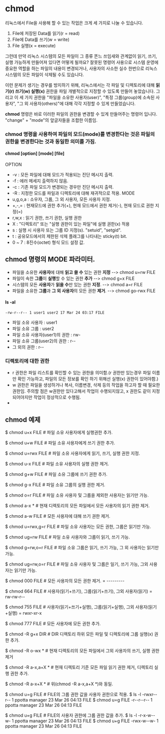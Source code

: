 # chmod
리눅스에서 File을 사용해 할 수 있는 작업은 크게 세 가지로 나눌 수 있습니다.
1. File에 저장된 Data를 읽기(r = read)
2. File에 Data를 쓰기(w = write)
3. File 실행(x = execute)

그런데 만약 리눅스 시스템의 모든 파일이 그 종류 똔느 쓰임새와 관계없이 읽기, 쓰기, 실행 가능하게 만들어져 있다면 어떻게 될까요?
잘못된 명령어 사용으로 시스템 운영에 중요한 역할을 하는 파일의 내용이 변경되거나, 사용자의 사소한 실수 한번으로 리눅스 시스템의
모든 파일이 삭제될 수도 있습니다.

이런 문제가 생기는 경우를 방지하기 위해, 리눅스에서는 각 파일 및 디렉토리에 대해 **읽기(r) 쓰기(w) 실행(x)** 권한을 파일 개별적으로
지정할 수 있도록 만들어 놓았습니다. 그리고 이 세 가지 권한을 "파일을 소유한 사용자(user)", "특정 그룹(group)에 소속된 사용자",
"그 외 사용자(others)"에 대해 각각 지정할 수 있게 만들었습니다.

**chmod** 명령은 바로 이러한 파일의 권한을 변경할 수 있게 만들어주는 명령어 입니다. "change" + "mode"의 앞글자들을 조합한 이름임.

### **chmod 명령을 사용하여 파일의 모드(mode)를 변경한다는 것은 파일의 권한을 변경한다는 것과 동일한 의미를 가짐.**

#### chmod [option] [mode] [file]
OPTION
* -v    : 모든 파일에 대해 모드가 적용되는 진단 메시지 출력.
* -f    : 에러 메세지 출력하지 않음.
* -c    : 기존 파일 모드가 변경되는 경우만 진단 메시지 출력.
* -R    : 지정한 모드를 파일과 디렉토리에 대해 재귀적으로 적용.
MODE
* u,g,o,a : 소우쟈, 그룹, 그 외 사용자, 모든 사용자 지정. 
* +,-,= : 현재모드에 권한 추가(+), 현재 모드에서 권한 제거(-), 현재 모드로 권한 지정(=) 
* r,w,x : 읽기 권한, 쓰기 권한, 실행 권한
* X : "디렉토리" 또는 "실행 권한이 있는 파일"에 실행 권한(x) 적용
* s : 실행 시 사용자 또는 그룹 ID 지정(s). "setuid", "setgid".
* t : 공유모드에서의 제한된 삭제 플래그를 나타내는 sticky(t) bit.
* 0 ~ 7 : 8진수(octet) 형식 모드 설정 값.

## chmod 명령의 MODE 파라미터.
* 파일을 소유한 **사용자**에 대해 **읽고** **쓸 수** 있는 권한 **지정** --> chmod u=rw FILE
* 파일이 속한 **그룹**이 **실행**할 수 있는 권한 **추가**             --> chmod g+x FILE
* 시스템의 모든 **사용자**가 **읽을 수**만 있는 권한 **지정**.         --> chmod a=r FILE
* 파일을 소유한 **그룹**과 **그 외 사용자**의 모든 권한 **제거**.      --> chmod go-rwx FILE

#### ls -al
    -rw-r--r-- 1 user1 user2 17 Mar 24 03:17 FILE

* 파일 소유 사용자 : user1
* 파일 소유 그룹 : user2
* 파일 소유 사용자(user1)의 권한 : rw-
* 파일 소유 그룹(user2)의 권한 : r--
* 그 외의 권한 : r--

### 디렉토리에 대한 권한
* r 권한은 파일 리스트를 확인할 수 있는 권한을 의미함.(r 권한만 있는경우 파일 이름만 확인 가능하고, 파일의 모든 정보를 확인 하기
위해선 실행(x) 권한이 있어야함.)
* w 권한은 파일을 생성하거나 복사, 이름변경, 삭제 등의 작업을 하고자 할 때 필요한 권한임.
주의할 점은 w권한만 있다고해서 작업이 수행되지않고, x 권한도 같이 지정되어야지만 작업이 정상적으로 수행됨.
* 

## chmod 예제
$ chmod u+x FILE                    # 파일 소유 사용자에게 실행권한 추가.

$ chmod u+w FILE                    # 파일 소유 사용자에게 쓰기 권한 추가.

$ chmod u=rwx FILE                  # 파일 소유 사용자에게 읽기, 쓰기, 실행 권한 지정.

$ chmod u-x FILE                    # 파일 소유 사용자의 실행 권한 제거.

$ chmod g+w FILE                    # 파일 소유 그룹에 쓰기 권한 추가.

$ chmod g-x FILE                    # 파일 소유 그룹의 실행 권한 제거.

$ chmod o=r FILE                    # 파일 소유 사용자 및 그룹을 제외한 사용자는 읽기만 가능.

$ chmod a-x *                       # 현재 디렉토리의 모든 파일에서 모든 사용자의 읽기 권한 제거.

$ chmod a-w FILE                    # 모든 사용자에 대해 쓰기 권한 제거.

$ chmod u=rwx,g=r FILE              # 파일 소유 사용자는 모든 권한, 그룹은 읽기만 가능.

$ chmod ug=rw FILE                  # 파일 소유 사용자와 그룹이 읽기, 쓰기 가능.

$ chmod g=rw,o=r FILE               # 파일 소유 그룹은 읽기, 쓰기 가능, 그 외 사용자는 읽기만 가능.

$ chmod ug=rw,o=r FILE              # 파일 소유 사용자 및 그룹은 일기, 쓰기 가능, 그외 사용자는 읽기만 가능.

$ chmod 000 FILE                    # 모든 사용자의 모든 권한 제거. = ---------

$ chmod 664 FILE                    # 사용자(읽기+쓰기), 그룹(읽기+쓰기), 그외 사용자(읽기) = rw-rw-r--

$ chmod 755 FILE                    # 사용자(읽기+쓰기+실행), 그룹(읽기+실행), 그외 사용자(읽기+실행) = rwxr-xr-x

$ chmod 777 FILE                    # 모든 사용자에 모든 권한 추가.

$ chmod -R g+x DIR                  # DIR 디렉토리 하위 모든 파일 및 디렉토리에 그룹 실행(x) 권한 추가.

$ chmod -R o-wx *                   # 현재 디렉토리의 모든 파일에서 그외 사용자의 쓰기, 실행 권한 제거

$ chmod -R a-x,a+X *                # 현재 디렉토리 기준 모든 파일 읽기 권한 제거, 디렉토리 실행 권한 추가.

$ chmod -R a-x+X *                  # 위(chmod -R a-x,a+X *)와 동일.

$ chmod u=g FILE                    # FILE의 그룹 권한 값을 사용자 권한으로 적용.
$ ls -l
-rwxr--r-- 1 ppotta manager   23 Mar 26 04:13 FILE
$ chmod u=g FILE
-r--r--r-- 1 ppotta manager   23 Mar 26 04:13 FILE

$ chmod u+g FILE                    # FILE의 사용자 권한에 그룹 권한 값을 추가.
$ ls -l
-r-x-w--w- 1 ppotta manager   23 Mar 26 04:13 FILE
$ chmod u+g FILE
-rwx-w--w- 1 ppotta manager   23 Mar 26 04:13 FILE
